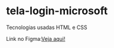 # tela-login-microsoft

Tecnologias usadas HTML e CSS

Link no Figma:<a href="https://www.figma.com/file/Xz9Ig1ieMWYNYC9CKEgIhl/Untitled?type=design&mode=design&t=JUdpzUgTBgR5C6MV-1">Veja aqui!</a>
